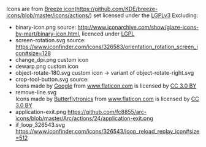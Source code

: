 Icons are from [Breeze icon](https://commons.wikimedia.org/wiki/Breeze_5.22.0)(https://github.com/KDE/breeze-icons/blob/master/icons/actions/) set licensed under the [LGPLv3](http://opensource.org/licenses/lgpl-3.0.html)
Excluding:
 - binary-icon.png	source: http://www.iconarchive.com/show/glaze-icons-by-mart/binary-icon.html, licenced under [LGPL](https://en.wikipedia.org/wiki/GNU_Lesser_General_Public_License)
 - screen-rotation.svg	source: https://www.iconfinder.com/icons/326583/orientation_rotation_screen_icon#size=128
 - change_dpi.png	custom icon
 - dewarp.png	custom icon
 - object-rotate-180.svg	custom icon -> variant of object-rotate-right.svg
 - crop-tool-button.svg	source: <div>Icons made by <a href="http://www.flaticon.com/authors/google" title="Google">Google</a> from <a href="http://www.flaticon.com" title="Flaticon">www.flaticon.com</a> is licensed by <a href="http://creativecommons.org/licenses/by/3.0/" title="Creative Commons BY 3.0" target="_blank">CC 3.0 BY</a></div>
 - remove-line.svg	<div>Icons made by <a href="http://www.flaticon.com/authors/butterflytronics" title="Butterflytronics">Butterflytronics</a> from <a href="http://www.flaticon.com" title="Flaticon">www.flaticon.com</a> is licensed by <a href="http://creativecommons.org/licenses/by/3.0/" title="Creative Commons BY 3.0" target="_blank">CC 3.0 BY</a></div>
 - application-exit.png	https://github.com/fc8855/arc-icons/blob/master/Arc/actions/24/application-exit.png
 - if_loop_326543.svg	https://www.iconfinder.com/icons/326543/loop_reload_replay_icon#size=512